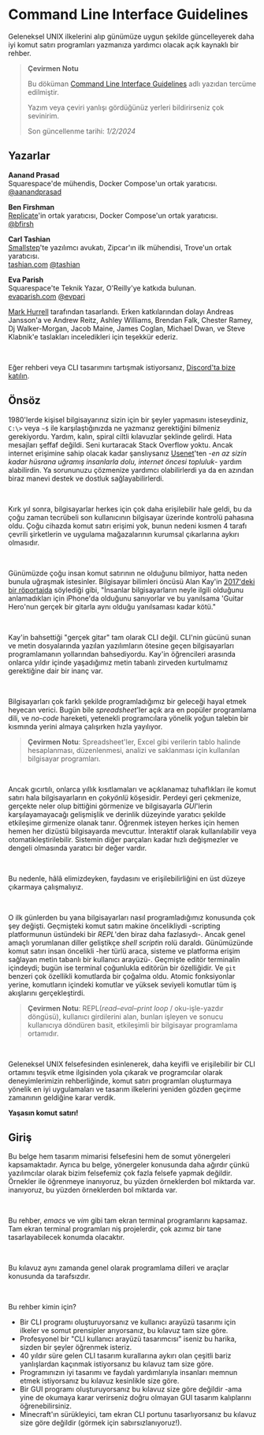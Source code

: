 # Command Line Interface Guidelines


Geleneksel UNIX ilkelerini alıp günümüze uygun şekilde güncelleyerek daha iyi komut satırı programları yazmanıza yardımcı olacak açık kaynaklı bir rehber.

> **Çevirmen Notu**
>
> Bu döküman [Command Line Interface Guidelines](https://clig.dev/) adlı yazıdan tercüme edilmiştir.
>
> Yazım veya çeviri yanlışı gördüğünüz yerleri bildirirseniz çok sevinirim.
>
> Son güncellenme tarihi: *1/2/2024*


## Yazarlar

**Aanand Prasad** \
Squarespace'de mühendis, Docker Compose'un ortak yaratıcısı. \
[@aanandprasad](https://twitter.com/aanandprasad)

**Ben Firshman** \
[Replicate](https://replicate.ai/)'in ortak yaratıcısı, Docker Compose'un ortak yaratıcısı. \
[@bfirsh](https://twitter.com/bfirsh)

**Carl Tashian** \
[Smallstep](https://smallstep.com/)'te yazılımcı avukatı, Zipcar'ın ilk mühendisi, Trove'un ortak yaratıcısı. \
[tashian.com](https://tashian.com/) [@tashian](https://twitter.com/tashian)

**Eva Parish** \
Squarespace'te Teknik Yazar, O'Reilly'ye katkıda bulunan.\
[evaparish.com](https://evaparish.com/) [@evpari](https://twitter.com/evpari)

[Mark Hurrell](https://mhurrell.co.uk/) tarafından tasarlandı. Erken katkılarından dolayı Andreas Jansson'a ve Andrew Reitz, Ashley Williams, Brendan Falk, Chester Ramey, Dj Walker-Morgan, Jacob Maine, James Coglan, Michael Dwan, ve Steve Klabnik'e taslakları inceledikleri için teşekkür ederiz.

<br>

Eğer rehberi veya CLI tasarımını tartışmak istiyorsanız, [Discord'ta bize katılın](https://discord.gg/EbAW5rUCkE).


## Önsöz

1980'lerde kişisel bilgisayarınız sizin için bir şeyler yapmasını isteseydiniz, `C:\>` veya `~$` ile karşılaştığınızda ne yazmanız gerektiğini bilmeniz gerekiyordu.
Yardım, kalın, spiral ciltli kılavuzlar şeklinde gelirdi. Hata mesajları şeffaf değildi. Seni kurtaracak Stack Overflow yoktu.
Ancak internet erişimine sahip olacak kadar şanslıysanız [Usenet](https://en.wikipedia.org/wiki/Usenet)'ten -*en az sizin kadar hüsrana uğramış insanlarla dolu, internet öncesi topluluk*- yardım alabilirdin.
Ya sorununuzu çözmenize yardımcı olabilirlerdi ya da en azından biraz manevi destek ve dostluk sağlayabilirlerdi.

<br>

Kırk yıl sonra, bilgisayarlar herkes için çok daha erişilebilir hale geldi, bu da çoğu zaman tecrübeli son kullanıcının bilgisayar üzerinde kontrolü pahasına oldu.
Çoğu cihazda komut satırı erişimi yok, bunun nedeni kısmen 4 tarafı çevrili şirketlerin ve uygulama mağazalarının kurumsal çıkarlarına aykırı olmasıdır.

<br>

Günümüzde çoğu insan komut satırının ne olduğunu bilmiyor, hatta neden bunula uğraşmak istesinler.
Bilgisayar bilimleri öncüsü Alan Kay'in [2017'deki bir röportajda](https://www.fastcompany.com/40435064/what-alan-kay-thinks-about-the-iphone-and-technology-now) söylediği gibi, "İnsanlar bilgisayarların neyle ilgili olduğunu anlamadıkları için iPhone'da olduğunu sanıyorlar ve bu yanılsama 'Guitar Hero'nun gerçek bir gitarla aynı olduğu yanılsaması kadar kötü."

<br>

Kay'in bahsettiği "gerçek gitar" tam olarak CLI değil.
CLI'nin gücünü sunan ve metin dosyalarında yazılan yazılımların ötesine geçen bilgisayarları programlamanın yollarından bahsediyordu.
Kay'in öğrencileri arasında onlarca yıldır içinde yaşadığımız metin tabanlı zirveden kurtulmamız gerektiğine dair bir inanç var.

<br>

Bilgisayarları çok farklı şekilde programladığımız bir geleceği hayal etmek heyecan verici.
Bugün bile *spreadsheet*'ler açık ara en popüler programlama dili, ve  *no-code* hareketi, yetenekli programcılara yönelik yoğun talebin bir kısmında yerini almaya çalışırken hızla yayılıyor.

><b>Çevirmen Notu</b>: Spreadsheet'ler, Excel gibi verilerin tablo halinde hesaplanması, düzenlenmesi, analizi ve saklanması için kullanılan bilgisayar programları.

<br>

Ancak gıcırtılı, onlarca yıllık kısıtlamaları ve açıklanamaz tuhaflıkları ile komut satırı hala bilgisayarların en *çokyönlü* köşesidir.
Perdeyi geri çekmenize, gerçekte neler olup bittiğini görmenize ve bilgisayarla *GUI*'lerin karşılayamayacağı gelişmişlik ve derinlik düzeyinde yaratıcı şekilde etkileşime girmenize olanak tanır.
Öğrenmek isteyen herkes için hemen hemen her dizüstü bilgisayarda mevcuttur.
İnteraktif olarak kullanılabilir veya otomatikleştirilebilir. Sistemin diğer parçaları kadar hızlı değişmezler ve dengeli olmasında yaratıcı bir değer vardır.

<br>

Bu nedenle, hâlâ elimizdeyken, faydasını ve erişilebilirliğini en üst düzeye çıkarmaya çalışmalıyız.

<br>

O ilk günlerden bu yana bilgisayarları nasıl programladığımız konusunda çok şey değişti.
Geçmişteki komut satırı makine öncelikliydi -scripting platformunun üstündeki bir *REPL*'den biraz daha fazlasıydı-.
Ancak genel amaçlı yorumlanan diller geliştikçe *shell script*in rolü daraldı.
Günümüzünde komut satırı insan öncelikli -her türlü araca, sisteme ve platforma erişim sağlayan metin tabanlı bir kullanıcı arayüzü-.
Geçmişte editör terminalin içindeydi; bugün ise terminal çoğunlukla editörün bir özelliğidir.
Ve `git` benzeri çok özellikli komutlarda bir çoğalma oldu.
Atomic fonksiyonlar yerine, komutların içindeki komutlar ve yüksek seviyeli komutlar tüm iş akışlarını gerçekleştirdi.

><b>Çevirmen Notu</b>: REPL(*read–eval–print loop* / oku-işle-yazdır döngüsü), kullanıcı girdilerini alan, bunları işleyen ve sonucu kullanıcıya döndüren basit, etkileşimli bir bilgisayar programlama ortamıdır.

<br>

Geleneksel UNIX felsefesinden esinlenerek, daha keyifli ve erişilebilir bir CLI ortamını teşvik etme ilgisinden yola çıkarak ve programcılar olarak deneyimlerimizin rehberliğinde, komut satırı programları oluşturmaya yönelik en iyi uygulamaları ve tasarım ilkelerini yeniden gözden geçirme zamanının geldiğine karar verdik.

<b>Yaşasın komut satırı!</b>


## Giriş

Bu belge hem tasarım mimarisi felsefesini hem de somut yönergeleri kapsamaktadır.
Ayrıca bu belge, yönergeler konusunda daha ağırdır çünkü yazılımcılar olarak bizim felsefemiz çok fazla felsefe yapmak değildir.
Örnekler ile öğrenmeye inanıyoruz, bu yüzden örneklerden bol miktarda var.
inanıyoruz, bu yüzden örneklerden bol miktarda var.

<br>

Bu rehber, *emacs* ve *vim* gibi tam ekran terminal programlarını kapsamaz.
Tam ekran terminal programları niş projelerdir, çok azımız bir tane tasarlayabilecek konumda olacaktır.

<br>

Bu kılavuz aynı zamanda genel olarak programlama dilleri ve araçlar konusunda da tarafsızdır.

<br>

Bu rehber kimin için?

- Bir CLI programı oluşturuyorsanız ve kullanıcı arayüzü tasarımı için ilkeler ve somut prensipler arıyorsanız, bu kılavuz tam size göre.
- Profesyonel bir "CLI kullanıcı arayüzü tasarımcısı" iseniz bu harika, sizden bir şeyler öğrenmek isteriz.
- 40 yıldır süre gelen CLI tasarım kurallarına aykırı olan çeşitli bariz yanlışlardan kaçınmak istiyorsanız bu kılavuz tam size göre.
- Programınızın iyi tasarımı ve faydalı yardımlarıyla insanları memnun etmek istiyorsanız bu kılavuz kesinlikle size göre.
- Bir GUI programı oluşturuyorsanız bu kılavuz size göre değildir -ama yine de okumaya karar verirseniz doğru olmayan GUI tasarım kalıplarını öğrenebilirsiniz.
- Minecraft'ın sürükleyici, tam ekran CLI portunu tasarlıyorsanız bu kılavuz size göre değildir (görmek için sabırsızlanıyoruz!).